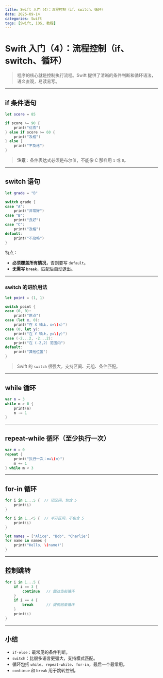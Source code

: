 ```yaml
---
title: Swift 入门（4）：流程控制（if、switch、循环）
date: 2025-09-14
categories: Swift
tags: [Swift, iOS, 教程]
---
```


# Swift 入门（4）：流程控制（if、switch、循环）

> 程序的核心就是控制执行流程。Swift 提供了清晰的条件判断和循环语法，语义直观，易读易写。

---

## if 条件语句

```swift
let score = 85

if score >= 90 {
    print("优秀")
} else if score >= 60 {
    print("及格")
} else {
    print("不及格")
}
```

> **注意**：条件表达式必须是布尔值，不能像 C 那样用 `1` 或 `0`。

---

## switch 语句

```swift
let grade = "B"

switch grade {
case "A":
    print("非常好")
case "B":
    print("良好")
case "C":
    print("及格")
default:
    print("不及格")
}
```

特点：

- **必须覆盖所有情况**，否则要写 `default`。
- **无需写 `break`**，匹配后自动退出。

---

### switch 的进阶用法

```swift
let point = (1, 1)

switch point {
case (0, 0):
    print("原点")
case (let x, 0):
    print("在 X 轴上，x=\(x)")
case (0, let y):
    print("在 Y 轴上，y=\(y)")
case (-2...2, -2...2):
    print("在 (-2,2) 范围内")
default:
    print("其他位置")
}
```

> Swift 的 `switch` 很强大，支持区间、元组、条件匹配。

---

## while 循环

```swift
var n = 3
while n > 0 {
    print(n)
    n -= 1
}
```

---

## repeat-while 循环（至少执行一次）

```swift
var m = 0
repeat {
    print("执行一次：m=\(m)")
    m += 1
} while m < 3
```

---

## for-in 循环

```swift
for i in 1...5 {  // 闭区间，包含 5
    print(i)
}

for i in 1..<5 {  // 半开区间，不包含 5
    print(i)
}

let names = ["Alice", "Bob", "Charlie"]
for name in names {
    print("Hello, \(name)")
}
```

---

## 控制跳转

```swift
for i in 1...5 {
    if i == 3 {
        continue   // 跳过当前循环
    }
    if i == 4 {
        break      // 提前结束循环
    }
    print(i)
}
```

---

## 小结

- `if-else`：最常见的条件判断。
- `switch`：比很多语言更强大，支持模式匹配。
- 循环包括 `while`、`repeat-while`、`for-in`，最后一个最常用。
- `continue` 和 `break` 用于跳转控制。
